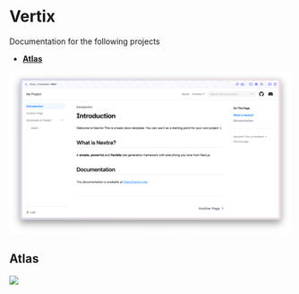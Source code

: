 # Vertix

Documentation for the following projects

- [**Atlas**](https://atlas.vertix.tech)

[![](.github/screenshot.png)](https://doc.vertix.tech)

## Atlas

[![](https://d22f1kls6ex9ii.cloudfront.net/doc/atlas-home-v1.png)](https://atlas.vertix.tech)
